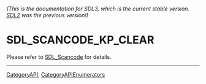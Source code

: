 ###### (This is the documentation for SDL3, which is the current stable version. [SDL2](https://wiki.libsdl.org/SDL2/) was the previous version!)
# SDL_SCANCODE_KP_CLEAR

Please refer to [SDL_Scancode](SDL_Scancode) for details.

----
[CategoryAPI](CategoryAPI), [CategoryAPIEnumerators](CategoryAPIEnumerators)

